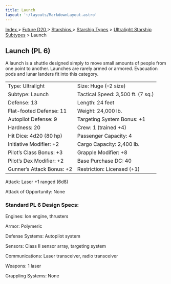 ```yaml
---
title: Launch
layout: '~/layouts/MarkdownLayout.astro'
---
```


[ Index ](/) > [ Future D20 ](/future.d20.srd) > [ Starships ](/future.d20.srd/starships) > [ Starship Types](/future.d20.srd/starships/starship) > [ Ultralight Starship Subtypes](/future.d20.srd/starships/starship.types/ultralight.starship) > Launch

##  Launch (PL 6)

A launch is a shuttle designed simply to move small amounts of people from one
point to another. Launches are rarely armed or armored. Evacuation pods and
lunar landers fit into this category.


<table> <tr> <td> Type: Ultralight </td> <td> Size: Huge (–2 size) </td> </tr> <tr class="shaded"> <td> Subtype: Launch </td> <td> Tactical Speed: 3,500 ft. (7 sq.) </td> </tr> <tr> <td> Defense: 13 </td> <td> Length: 24 feet </td> </tr> <tr class="shaded"> <td> Flat-footed Defense: 11 </td> <td> Weight: 24,000 lb. </td> </tr> <tr> <td> Autopilot Defense: 9 </td> <td> Targeting System Bonus: +1 </td> </tr> <tr class="shaded"> <td> Hardness: 20 </td> <td> Crew: 1 (trained +4) </td> </tr> <tr> <td> Hit Dice: 4d20 (80 hp) </td> <td> Passenger Capacity: 4 </td> </tr> <tr class="shaded"> <td> Initiative Modifier: +2 </td> <td> Cargo Capacity: 2,400 lb. </td> </tr> <tr> <td> Pilot’s Class Bonus: +3 </td> <td> Grapple Modifier: +8 </td> </tr> <tr class="shaded"> <td> Pilot’s Dex Modifier: +2 </td> <td> Base Purchase DC: 40 </td> </tr> <tr> <td> Gunner’s Attack Bonus: +2 </td> <td> Restriction: Licensed (+1) </td> </tr> </table>


Attack: Laser +1 ranged (6d8)

Attack of Opportunity: None

###  Standard PL 6 Design Specs:

Engines: Ion engine, thrusters

Armor: Polymeric

Defense Systems: Autopilot system

Sensors: Class II sensor array, targeting system

Communications: Laser transceiver, radio transceiver

Weapons: 1 laser

Grappling Systems: None

